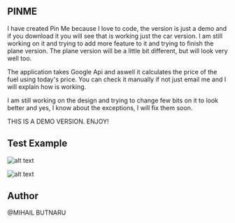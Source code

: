 ## PINME

I have created Pin Me because I love to code, the version is just a demo and if you download it you will see that is working just the car version. I am still working on it and trying to add more feature to it and trying to finish the plane version. The plane version will be a little bit different, but will look very well too.

The application takes Google Api and aswell it calculates the price of the fuel using today's price. You can check it manually if not just email me and I will explain how is working.

I am still working on the design and trying to change few bits on it to look better and yes, I know about the exceptions, I will fix them soon.


THIS IS A DEMO VERSION. ENJOY!



## Test Example

![alt text](https://preview.ibb.co/cAygPa/first.png)


![alt text](https://preview.ibb.co/i3RUAF/Screen_Shot_2017_07_10_at_15_17_19.png)



## Author

 @MIHAIL BUTNARU